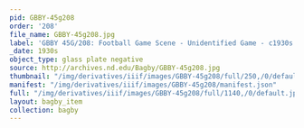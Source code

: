 ```yaml
---
pid: GBBY-45g208
order: '208'
file_name: GBBY-45g208.jpg
label: 'GBBY 45G/208: Football Game Scene - Unidentified Game - c1930s'
_date: 1930s
object_type: glass plate negative
source: http://archives.nd.edu/Bagby/GBBY-45g208.jpg
thumbnail: "/img/derivatives/iiif/images/GBBY-45g208/full/250,/0/default.jpg"
manifest: "/img/derivatives/iiif/images/GBBY-45g208/manifest.json"
full: "/img/derivatives/iiif/images/GBBY-45g208/full/1140,/0/default.jpg"
layout: bagby_item
collection: bagby
---
```

